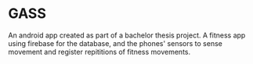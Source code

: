# GASS
An android app created as part of a bachelor thesis project. A fitness app using firebase for the database, and the phones' sensors to sense movement and register repititions of fitness movements.
